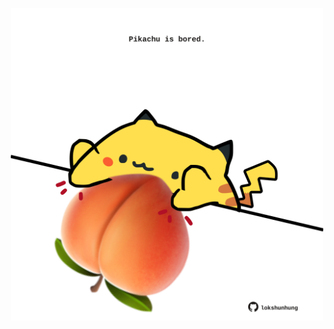<!-- built at 21/11/2023, 18:00:45 UTC -->
<p align="center">
  <img width="500" height="500" src="./ReadmeImage.svg">
</p>
